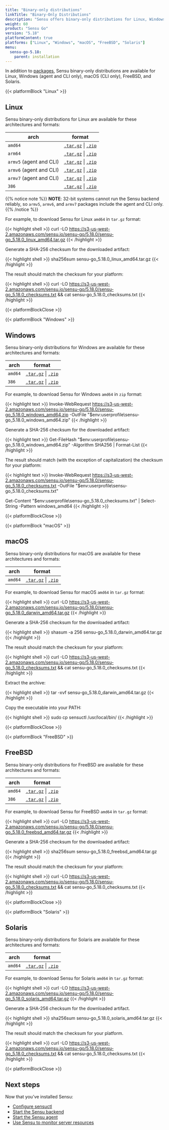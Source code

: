 ```yaml
---
title: "Binary-only distributions"
linkTitle: "Binary-Only Distributions"
description: "Sensu offers binary-only distributions for Linux, Windows, macOS, FreeBSD, and Solaris. Read this guide to learn how to download and verify Sensu binaries."
weight: 60
product: "Sensu Go"
version: "5.18"
platformContent: true
platforms: ["Linux", "Windows", "macOS", "FreeBSD", "Solaris"]
menu:
  sensu-go-5.18:
    parent: installation
---
```


In addition to [packages][1], Sensu binary-only distributions are available for Linux, Windows (agent and CLI only), macOS (CLI only), FreeBSD, and Solaris.

{{< platformBlock "Linux" >}}

## Linux

Sensu binary-only distributions for Linux are available for these architectures and formats:

| arch | format |
| --- | --- |
| `amd64` | [`.tar.gz`][14] \| [`.zip`][20] |
| `arm64` | [`.tar.gz`][15] \| [`.zip`][21]
| `armv5` (agent and CLI) | [`.tar.gz`][16] \| [`.zip`][22] |
| `armv6` (agent and CLI) | [`.tar.gz`][17] \| [`.zip`][23] |
| `armv7` (agent and CLI) | [`.tar.gz`][18] \| [`.zip`][24] |
| `386` | [`.tar.gz`][19] \| [`.zip`][25] |

{{% notice note %}}
**NOTE**: 32-bit systems cannot run the Sensu backend reliably, so `armv5`, `armv6`, and `armv7` packages include the agent and CLI only.
{{% /notice %}}

For example, to download Sensu for Linux `amd64` in `tar.gz` format:

{{< highlight shell >}}
curl -LO https://s3-us-west-2.amazonaws.com/sensu.io/sensu-go/5.18.0/sensu-go_5.18.0_linux_amd64.tar.gz
{{< /highlight >}}

Generate a SHA-256 checksum for the downloaded artifact:

{{< highlight shell >}}
sha256sum sensu-go_5.18.0_linux_amd64.tar.gz
{{< /highlight >}}

The result should match the checksum for your platform:

{{< highlight shell >}}
curl -LO https://s3-us-west-2.amazonaws.com/sensu.io/sensu-go/5.18.0/sensu-go_5.18.0_checksums.txt && cat sensu-go_5.18.0_checksums.txt
{{< /highlight >}}

{{< platformBlockClose >}}

{{< platformBlock "Windows" >}}

## Windows

Sensu binary-only distributions for Windows are available for these architectures and formats:

| arch | format |
| --- | --- |
| `amd64` | [`.tar.gz`][26] \| [`.zip`][28]
| `386` | [`.tar.gz`][27] \| [`.zip`][29]

For example, to download Sensu for Windows `amd64` in `zip` format:

{{< highlight text >}}
Invoke-WebRequest https://s3-us-west-2.amazonaws.com/sensu.io/sensu-go/5.18.0/sensu-go_5.18.0_windows_amd64.zip  -OutFile "$env:userprofile\sensu-go_5.18.0_windows_amd64.zip"
{{< /highlight >}}

Generate a SHA-256 checksum for the downloaded artifact:

{{< highlight text >}}
Get-FileHash "$env:userprofile\sensu-go_5.18.0_windows_amd64.zip" -Algorithm SHA256 | Format-List
{{< /highlight >}}

The result should match (with the exception of capitalization) the checksum for your platform:

{{< highlight text >}}
Invoke-WebRequest https://s3-us-west-2.amazonaws.com/sensu.io/sensu-go/5.18.0/sensu-go_5.18.0_checksums.txt -OutFile "$env:userprofile\sensu-go_5.18.0_checksums.txt"

Get-Content "$env:userprofile\sensu-go_5.18.0_checksums.txt" | Select-String -Pattern windows_amd64
{{< /highlight >}}

{{< platformBlockClose >}}

{{< platformBlock "macOS" >}}

## macOS

Sensu binary-only distributions for macOS are available for these architectures and formats:

| arch | format |
| --- | --- |
| `amd64` | [`.tar.gz`][30] \| [`.zip`][31]

For example, to download Sensu for macOS `amd64` in `tar.gz` format:

{{< highlight shell >}}
curl -LO https://s3-us-west-2.amazonaws.com/sensu.io/sensu-go/5.18.0/sensu-go_5.18.0_darwin_amd64.tar.gz
{{< /highlight >}}

Generate a SHA-256 checksum for the downloaded artifact:

{{< highlight shell >}}
shasum -a 256 sensu-go_5.18.0_darwin_amd64.tar.gz
{{< /highlight >}}

The result should match the checksum for your platform:

{{< highlight shell >}}
curl -LO https://s3-us-west-2.amazonaws.com/sensu.io/sensu-go/5.18.0/sensu-go_5.18.0_checksums.txt && cat sensu-go_5.18.0_checksums.txt
{{< /highlight >}}

Extract the archive:

{{< highlight shell >}}
tar -xvf sensu-go_5.18.0_darwin_amd64.tar.gz
{{< /highlight >}}

Copy the executable into your PATH:

{{< highlight shell >}}
sudo cp sensuctl /usr/local/bin/
{{< /highlight >}}

{{< platformBlockClose >}}

{{< platformBlock "FreeBSD" >}}

## FreeBSD

Sensu binary-only distributions for FreeBSD are available for these architectures and formats:

| arch | format |
| --- | --- |
| `amd64` | [`.tar.gz`][32] \| [`.zip`][33]
| `386` | [`.tar.gz`][34] \| [`.zip`][35]

For example, to download Sensu for FreeBSD `amd64` in `tar.gz` format:

{{< highlight shell >}}
curl -LO https://s3-us-west-2.amazonaws.com/sensu.io/sensu-go/5.18.0/sensu-go_5.18.0_freebsd_amd64.tar.gz
{{< /highlight >}}

Generate a SHA-256 checksum for the downloaded artifact:

{{< highlight shell >}}
sha256sum sensu-go_5.18.0_freebsd_amd64.tar.gz
{{< /highlight >}}

The result should match the checksum for your platform:

{{< highlight shell >}}
curl -LO https://s3-us-west-2.amazonaws.com/sensu.io/sensu-go/5.18.0/sensu-go_5.18.0_checksums.txt && cat sensu-go_5.18.0_checksums.txt
{{< /highlight >}}

{{< platformBlockClose >}}

{{< platformBlock "Solaris" >}}

## Solaris

Sensu binary-only distributions for Solaris are available for these architectures and formats:

| arch | format |
| --- | --- |
| `amd64` | [`.tar.gz`][36] \| [`.zip`][37]

For example, to download Sensu for Solaris `amd64` in `tar.gz` format:

{{< highlight shell >}}
curl -LO https://s3-us-west-2.amazonaws.com/sensu.io/sensu-go/5.18.0/sensu-go_5.18.0_solaris_amd64.tar.gz
{{< /highlight >}}

Generate a SHA-256 checksum for the downloaded artifact.

{{< highlight shell >}}
sha256sum sensu-go_5.18.0_solaris_amd64.tar.gz
{{< /highlight >}}

The result should match the checksum for your platform.

{{< highlight shell >}}
curl -LO https://s3-us-west-2.amazonaws.com/sensu.io/sensu-go/5.18.0/sensu-go_5.18.0_checksums.txt && cat sensu-go_5.18.0_checksums.txt
{{< /highlight >}}

{{< platformBlockClose >}}

## Next steps

Now that you’ve installed Sensu:

- [Configure sensuctl][4]
- [Start the Sensu backend][2]
- [Start the Sensu agent][3]
- [Use Sensu to monitor server resources][5]

[1]: ../install-sensu/
[2]: ../../reference/backend#operation
[3]: ../../reference/agent#operation
[4]: ../../sensuctl/reference#first-time-setup
[5]: ../../guides/monitor-server-resources/
[14]: https://s3-us-west-2.amazonaws.com/sensu.io/sensu-go/5.18.0/sensu-go_5.18.0_linux_amd64.tar.gz
[15]: https://s3-us-west-2.amazonaws.com/sensu.io/sensu-go/5.18.0/sensu-go_5.18.0_linux_arm64.tar.gz
[16]: https://s3-us-west-2.amazonaws.com/sensu.io/sensu-go/5.18.0/sensu-go_5.18.0_linux_armv5.tar.gz
[17]: https://s3-us-west-2.amazonaws.com/sensu.io/sensu-go/5.18.0/sensu-go_5.18.0_linux_armv6.tar.gz
[18]: https://s3-us-west-2.amazonaws.com/sensu.io/sensu-go/5.18.0/sensu-go_5.18.0_linux_armv7.tar.gz
[19]: https://s3-us-west-2.amazonaws.com/sensu.io/sensu-go/5.18.0/sensu-go_5.18.0_linux_386.tar.gz
[20]: https://s3-us-west-2.amazonaws.com/sensu.io/sensu-go/5.18.0/sensu-go_5.18.0_linux_amd64.zip
[21]: https://s3-us-west-2.amazonaws.com/sensu.io/sensu-go/5.18.0/sensu-go_5.18.0_linux_arm64.zip
[22]: https://s3-us-west-2.amazonaws.com/sensu.io/sensu-go/5.18.0/sensu-go_5.18.0_linux_armv5.zip
[23]: https://s3-us-west-2.amazonaws.com/sensu.io/sensu-go/5.18.0/sensu-go_5.18.0_linux_armv6.zip
[24]: https://s3-us-west-2.amazonaws.com/sensu.io/sensu-go/5.18.0/sensu-go_5.18.0_linux_armv7.zip
[25]: https://s3-us-west-2.amazonaws.com/sensu.io/sensu-go/5.18.0/sensu-go_5.18.0_linux_386.zip
[26]: https://s3-us-west-2.amazonaws.com/sensu.io/sensu-go/5.18.0/sensu-go_5.18.0_windows_amd64.tar.gz
[27]: https://s3-us-west-2.amazonaws.com/sensu.io/sensu-go/5.18.0/sensu-go_5.18.0_windows_386.tar.gz
[28]: https://s3-us-west-2.amazonaws.com/sensu.io/sensu-go/5.18.0/sensu-go_5.18.0_windows_amd64.zip
[29]: https://s3-us-west-2.amazonaws.com/sensu.io/sensu-go/5.18.0/sensu-go_5.18.0_windows_386.zip
[30]: https://s3-us-west-2.amazonaws.com/sensu.io/sensu-go/5.18.0/sensu-go_5.18.0_darwin_amd64.tar.gz
[31]: https://s3-us-west-2.amazonaws.com/sensu.io/sensu-go/5.18.0/sensu-go_5.18.0_darwin_amd64.zip
[32]: https://s3-us-west-2.amazonaws.com/sensu.io/sensu-go/5.18.0/sensu-go_5.18.0_freebsd_amd64.tar.gz
[33]: https://s3-us-west-2.amazonaws.com/sensu.io/sensu-go/5.18.0/sensu-go_5.18.0_freebsd_amd64.zip
[34]: https://s3-us-west-2.amazonaws.com/sensu.io/sensu-go/5.18.0/sensu-go_5.18.0_freebsd_386.tar.gz
[35]: https://s3-us-west-2.amazonaws.com/sensu.io/sensu-go/5.18.0/sensu-go_5.18.0_freebsd_386.zip
[36]: https://s3-us-west-2.amazonaws.com/sensu.io/sensu-go/5.18.0/sensu-go_5.18.0_solaris_amd64.tar.gz
[37]: https://s3-us-west-2.amazonaws.com/sensu.io/sensu-go/5.18.0/sensu-go_5.18.0_solaris_amd64.zip
